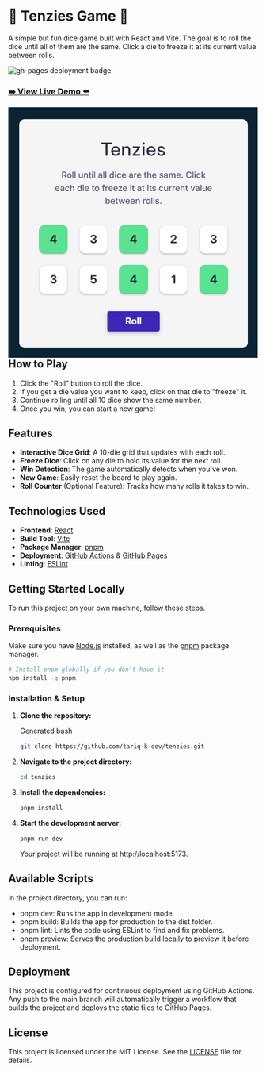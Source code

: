 # 🎲 Tenzies Game 🎲

A simple but fun dice game built with React and Vite. The goal is to roll the dice until all of them are the same. Click a die to freeze it at its current value between rolls.

![gh-pages deployment badge](https://github.com/tariq-k-dev/tenzies/actions/workflows/gh-pages.yml/badge.svg)

### [➡️ View Live Demo ⬅️](https://www.google.com/url?sa=E&q=https%3A%2F%2Ftariq-k-dev.github.io%2Ftenzies%2F)

<img src="./src/assets/images/tenzies-site.png" alt="Tenzies website screenshot" style="float: left; clear: both;"  />

## How to Play
1. Click the "Roll" button to roll the dice.
2. If you get a die value you want to keep, click on that die to "freeze" it.
3. Continue rolling until all 10 dice show the same number.
4. Once you win, you can start a new game!

## Features
- **Interactive Dice Grid**: A 10-die grid that updates with each roll.
- **Freeze Dice**: Click on any die to hold its value for the next roll.
- **Win Detection**: The game automatically detects when you've won.
- **New Game**: Easily reset the board to play again.
- **Roll Counter** (Optional Feature): Tracks how many rolls it takes to win.

## Technologies Used
- **Frontend**: [React](https://www.google.com/url?sa=E&q=https%3A%2F%2Freactjs.org%2F)
- **Build Tool**: [Vite](https://www.google.com/url?sa=E&q=https%3A%2F%2Fvitejs.dev%2F)
- **Package Manager**: [pnpm](https://www.google.com/url?sa=E&q=https%3A%2F%2Fpnpm.io%2F)
- **Deployment**: [GitHub Actions](https://www.google.com/url?sa=E&q=https%3A%2F%2Fgithub.com%2Ffeatures%2Factions) & [GitHub Pages](https://www.google.com/url?sa=E&q=https%3A%2F%2Fpages.github.com%2F)
- **Linting**: [ESLint](https://www.google.com/url?sa=E&q=https%3A%2F%2Feslint.org%2F)

## Getting Started Locally
To run this project on your own machine, follow these steps.

### Prerequisites

Make sure you have [Node.js](https://www.google.com/url?sa=E&q=https%3A%2F%2Fnodejs.org%2F) installed, as well as the [pnpm](https://www.google.com/url?sa=E&q=https%3A%2F%2Fpnpm.io%2Finstallation) package manager.

```bash
# Install pnpm globally if you don't have it
npm install -g pnpm
```

### Installation & Setup

1. **Clone the repository:**

   Generated bash

   ```bash
   git clone https://github.com/tariq-k-dev/tenzies.git
   ```

2. **Navigate to the project directory:**

   ```bash
   cd tenzies
   ```

3. **Install the dependencies:**

   ```bash
   pnpm install
   ```

4. **Start the development server:**

   ```bash
   pnpm run dev
   ```

   Your project will be running at http://localhost:5173.

## Available Scripts

In the project directory, you can run:

- pnpm dev: Runs the app in development mode.
- pnpm build: Builds the app for production to the dist folder.
- pnpm lint: Lints the code using ESLint to find and fix problems.
- pnpm preview: Serves the production build locally to preview it before deployment.

## Deployment

This project is configured for continuous deployment using GitHub Actions. Any push to the main branch will automatically trigger a workflow that builds the project and deploys the static files to GitHub Pages.

## License

This project is licensed under the MIT License. See the [LICENSE](LICENSE) file for details.

